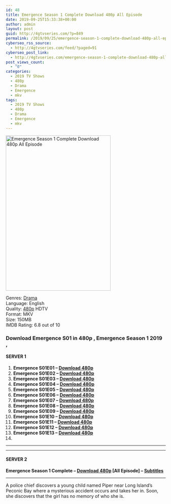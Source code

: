 ```yaml
---
id: 48
title: Emergence Season 1 Complete Download 480p All Episode
date: 2019-09-25T15:33:38+00:00
author: admin
layout: post
guid: http://4gtvseries.com/?p=849
permalink: /2019/09/25/emergence-season-1-complete-download-480p-all-episode-2/
cyberseo_rss_source:
  - http://4gtvseries.com/feed/?paged=91
cyberseo_post_link:
  - http://4gtvseries.com/emergence-season-1-complete-download-480p-all-episode/
post_views_count:
  - "0"
categories:
  - 2019 TV Shows
  - 480p
  - Drama
  - Emergence
  - mkv
tags:
  - 2019 TV Shows
  - 480p
  - Drama
  - Emergence
  - mkv
---
```

<img loading="lazy" class="aligncenter" src="https://3.bp.blogspot.com/-WXuTX54xzy0/XYuIZlG_2AI/AAAAAAAAAMY/gihcQ_g-Kt4aI4xI7Ve1vw7O4bcXl_WpwCK4BGAYYCw/s1600/Emergence%2BSeason%2B1.jpg" alt="Emergence Season 1 Complete Download 480p All Episode" width="330" height="488" />

Genres:&nbsp;<a href="http://4gtvseries.com/tag/drama/" data-wpel-link="internal">Drama</a>  
Language: English  
Quality:&nbsp;<a href="http://4gtvseries.com/tag/480p/" data-wpel-link="internal">480p</a>&nbsp;HDTV  
Format: MKV  
Size: 150MB  
IMDB Rating: 6.8 out of 10

### **Download Emergence S01 in 480p , Emergence Season 1 2019 ,&nbsp;**

#### <span><strong>SERVER 1</strong></span>

  1. **Emergence S01E01 – <a href="http://slink.dl480p.xyz/vOU2iBVG" data-wpel-link="external" target="_blank" rel="nofollow external noopener noreferrer" class="wpel-icon-left"><i class="wpel-icon fa fa-download" aria-hidden="true"></i>Download 480p</a>**
  2. **Emergence S01E02 – <a href="http://slink.dl480p.xyz/SMW8" data-wpel-link="external" target="_blank" rel="nofollow external noopener noreferrer" class="wpel-icon-left"><i class="wpel-icon fa fa-download" aria-hidden="true"></i>Download 480p</a>**
  3. **Emergence S01E03 – <a href="http://slink.dl480p.xyz/ECHcL" data-wpel-link="external" target="_blank" rel="nofollow external noopener noreferrer" class="wpel-icon-left"><i class="wpel-icon fa fa-download" aria-hidden="true"></i>Download 480p</a>**
  4. **Emergence S01E04 – <a href="http://slink.dl480p.xyz/amwzXSVx" data-wpel-link="external" target="_blank" rel="nofollow external noopener noreferrer" class="wpel-icon-left"><i class="wpel-icon fa fa-download" aria-hidden="true"></i>Download 480p</a>**
  5. **Emergence S01E05 – <a href="http://slink.dl480p.xyz/5gzdFI" data-wpel-link="external" target="_blank" rel="nofollow external noopener noreferrer" class="wpel-icon-left"><i class="wpel-icon fa fa-download" aria-hidden="true"></i>Download 480p</a>**
  6. **Emergence S01E06 – <a href="http://slink.dl480p.xyz/ank0PN" data-wpel-link="external" target="_blank" rel="nofollow external noopener noreferrer" class="wpel-icon-left"><i class="wpel-icon fa fa-download" aria-hidden="true"></i>Download 480p</a>**
  7. **Emergence S01E07 – <a href="http://slink.dl480p.xyz/aKJeIPd" data-wpel-link="external" target="_blank" rel="nofollow external noopener noreferrer" class="wpel-icon-left"><i class="wpel-icon fa fa-download" aria-hidden="true"></i>Download 480p</a>**
  8. **Emergence S01E08 – <a href="http://slink.dl480p.xyz/JeXL" data-wpel-link="external" target="_blank" rel="nofollow external noopener noreferrer" class="wpel-icon-left"><i class="wpel-icon fa fa-download" aria-hidden="true"></i>Download 480p</a>**
  9. **Emergence S01E09 – <a href="http://slink.dl480p.xyz/9MfKcyv" data-wpel-link="external" target="_blank" rel="nofollow external noopener noreferrer" class="wpel-icon-left"><i class="wpel-icon fa fa-download" aria-hidden="true"></i>Download 480p</a>**
 10. **Emergence S01E10 – <a href="http://slink.dl480p.xyz/n8nh" data-wpel-link="external" target="_blank" rel="nofollow external noopener noreferrer" class="wpel-icon-left"><i class="wpel-icon fa fa-download" aria-hidden="true"></i>Download 480p</a>**
 11. **Emergence S01E11 – <a href="http://slink.dl480p.xyz/rkfqvNw" data-wpel-link="external" target="_blank" rel="nofollow external noopener noreferrer" class="wpel-icon-left"><i class="wpel-icon fa fa-download" aria-hidden="true"></i>Download 480p</a>**
 12. **Emergence S01E12 – <a href="http://slink.dl480p.xyz/28cCtU" data-wpel-link="external" target="_blank" rel="nofollow external noopener noreferrer" class="wpel-icon-left"><i class="wpel-icon fa fa-download" aria-hidden="true"></i>Download 480p</a>**
 13. **Emergence S01E13 – <a href="http://slink.dl480p.xyz/orre1j" data-wpel-link="external" target="_blank" rel="nofollow external noopener noreferrer" class="wpel-icon-left"><i class="wpel-icon fa fa-download" aria-hidden="true"></i>Download 480p</a>**
 14. 

* * *

* * *

#### <span><strong>SERVER 2</strong></span>

**Emergence Season 1 Complete – <a href="http://dl480p.xyz/618/" data-wpel-link="external" target="_blank" rel="nofollow external noopener noreferrer" class="wpel-icon-left"><i class="wpel-icon fa fa-download" aria-hidden="true"></i>Download 480p</a> [All Episode] – <a href="https://subscene.com/subtitles/emergence-first-season" data-wpel-link="external" target="_blank" rel="nofollow external noopener noreferrer" class="wpel-icon-left"><i class="wpel-icon fa fa-download" aria-hidden="true"></i>Subtitles</a>**

* * *

A police chief discovers a young child named Piper near Long Island’s Peconic Bay where a mysterious accident occurs and takes her in. Soon, she discovers that the girl has no memory of who she is.

<div align="center">
</div>